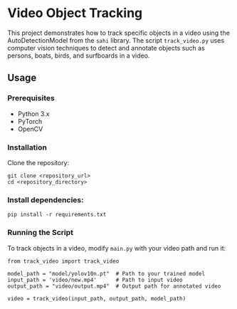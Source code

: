 # Video Object Tracking

This project demonstrates how to track specific objects in a video using the AutoDetectionModel from the `sahi` library. The script `track_video.py` uses computer vision techniques to detect and annotate objects such as persons, boats, birds, and surfboards in a video.

## Usage

### Prerequisites

- Python 3.x
- PyTorch
- OpenCV

### Installation

Clone the repository:

```
git clone <repository_url>
cd <repository_directory>
```

### Install dependencies:

```
pip install -r requirements.txt
```

### Running the Script

To track objects in a video, modify `main.py` with your video path and run it:

```
from track_video import track_video

model_path = "model/yolov10n.pt"  # Path to your trained model
input_path = 'video/new.mp4'      # Path to input video
output_path = "video/output.mp4"  # Output path for annotated video

video = track_video(input_path, output_path, model_path)
```
